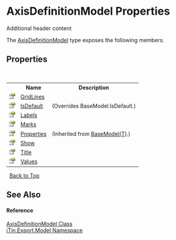 # AxisDefinitionModel Properties
Additional header content 

The <a href="e024e6f0-d771-be00-2a14-5c25143a0810">AxisDefinitionModel</a> type exposes the following members.


## Properties
&nbsp;<table><tr><th></th><th>Name</th><th>Description</th></tr><tr><td>![Public property](media/pubproperty.gif "Public property")</td><td><a href="9548f590-1366-2e03-f2bd-50fc914d4727">GridLines</a></td><td /></tr><tr><td>![Public property](media/pubproperty.gif "Public property")</td><td><a href="6dbbe554-88b3-a90e-a5a6-0d40d9381f39">IsDefault</a></td><td> (Overrides BaseModel.IsDefault.)</td></tr><tr><td>![Public property](media/pubproperty.gif "Public property")</td><td><a href="3c3d524e-1633-ac63-193a-cbd63f39462d">Labels</a></td><td /></tr><tr><td>![Public property](media/pubproperty.gif "Public property")</td><td><a href="170062ee-e052-1ee0-d811-2a1ef97bfbf3">Marks</a></td><td /></tr><tr><td>![Public property](media/pubproperty.gif "Public property")</td><td><a href="7e88785e-5670-4515-defa-d3f60ae16111">Properties</a></td><td> (Inherited from <a href="6632f561-4175-f1f2-939c-ac8b10159529">BaseModel(T)</a>.)</td></tr><tr><td>![Public property](media/pubproperty.gif "Public property")</td><td><a href="2eae064a-f86a-efbd-1b36-424d594c7c0c">Show</a></td><td /></tr><tr><td>![Public property](media/pubproperty.gif "Public property")</td><td><a href="4472d53e-d3e8-cbe7-7d0d-62b263f776f8">Title</a></td><td /></tr><tr><td>![Public property](media/pubproperty.gif "Public property")</td><td><a href="dd5349c7-9481-37d0-b6b8-596b20096c00">Values</a></td><td /></tr></table>&nbsp;
<a href="#axisdefinitionmodel-properties">Back to Top</a>

## See Also


#### Reference
<a href="e024e6f0-d771-be00-2a14-5c25143a0810">AxisDefinitionModel Class</a><br /><a href="ef57ffcc-e95e-b212-5a46-9aa6f5a3511f">iTin.Export.Model Namespace</a><br />